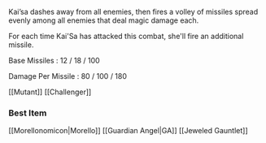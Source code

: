 Kai’sa dashes away from all enemies, then fires a volley of missiles spread evenly among all enemies that deal magic damage each.  
  
For each time Kai'Sa has attacked this combat, she'll fire an additional missile.

Base Missiles : 12 / 18 / 100

Damage Per Missile : 80 / 100 / 180

[[Mutant]]
[[Challenger]]


### Best Item
[[Morellonomicon|Morello]]
[[Guardian Angel|GA]]
[[Jeweled Gauntlet]]
